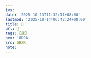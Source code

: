 ```yaml
---
ivs:
date: '2025-10-13T11:32:11+08:00'
lastmod: '2025-10-14T06:42:24+08:00'
title: 󰬃
url: 󰬃
tags: [趚]
hex: '8D9A'
src: GHZR
note:
---
```

